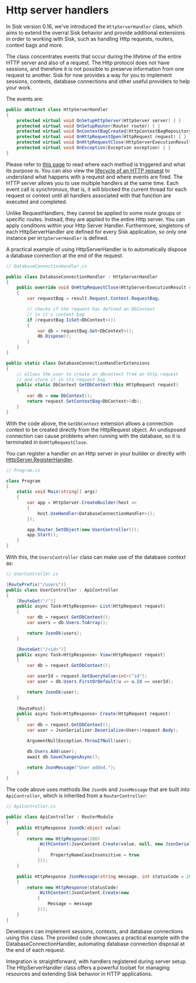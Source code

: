 # Http server handlers

In Sisk version 0.16, we've introduced the `HttpServerHandler` class, which aims to extend the overral Sisk behavior and provide additional extensions in order to working with Sisk, such as handling Http requests, routers, context bags and more.

The class concentrates events that occur during the lifetime of the entire HTTP server and also of a request. The Http protocol does not have sessions, and therefore it is not possible to preserve information from one request to another. Sisk for now provides a way for you to implement sessions, contexts, database connections and other useful providers to help your work.

The events are:

```cs
public abstract class HttpServerHandler
{
    protected virtual void OnSetupHttpServer(HttpServer server) { }
    protected virtual void OnSetupRouter(Router router) { }
    protected virtual void OnContextBagCreated(HttpContextBagRepository contextBag) { }
    protected virtual void OnHttpRequestOpen(HttpRequest request) { }
    protected virtual void OnHttpRequestClose(HttpServerExecutionResult result) { }
    protected virtual void OnException(Exception exception) { }
}
```

Please refer to [this page](../specification/spec/Sisk.Core.Http.Handlers.HttpServerHandler.md) to read where each method is triggered and what its purpose is. You can also view the [lifecycle of an HTTP request](/v1/advanced/request-lifecycle.md) to understand what happens with a request and where events are fired. The HTTP server allows you to use multiple handlers at the same time. Each event call is synchronous, that is, it will blocked the current thread for each request or context until all handlers associated with that function are executed and completed.

Unlike RequestHandlers, they cannot be applied to some route groups or specific routes. Instead, they are applied to the entire Http server. You can apply conditions within your Http Server Handler. Furthermore, singletons of each HttpServerHandler are defined for every Sisk application, so only one instance per `HttpServerHandler` is defined.

A practical example of using HttpServerHandler is to automatically dispose a database connection at the end of the request.

```cs
// DatabaseConnectionHandler.cs

public class DatabaseConnectionHandler : HttpServerHandler
{
    public override void OnHttpRequestClose(HttpServerExecutionResult result)
    {
        var requestBag = result.Request.Context.RequestBag;

        // checks if the request has defined an DbContext
        // in it's context bag
        if (requestBag.IsSet<DbContext>())
        {
            var db = requestBag.Get<DbContext>();
            db.Dispose();
        }
    }
}

public static class DatabaseConnectionHandlerExtensions
{
    // allows the user to create an dbcontext from an http request
    // and store it in its request bag
    public static DbContext GetDbContext(this HttpRequest request)
    {
        var db = new DbContext();
        return request.SetContextBag<DbContext>(db);
    }
}
```

With the code above, the `GetDbContext` extension allows a connection context to be created directly from the HttpRequest object. An undisposed connection can cause problems when running with the database, so it is terminated in `OnHttpRequestClose`.

You can register a handler on an Http server in your builder or directly with [HttpServer.RegisterHandler](../specification/spec/Sisk.Core.Http.HttpServer.RegisterHandler().md).

```cs
// Program.cs

class Program
{
    static void Main(string[] args)
    {
        var app = HttpServer.CreateBuilder(host =>
        {
            host.UseHandler<DatabaseConnectionHandler>();
        });

        app.Router.SetObject(new UserController());
        app.Start();
    }
}
```

With this, the `UsersController` class can make use of the database context as:

```cs
// UserController.cs

[RoutePrefix("/users")]
public class UserController : ApiController
{
    [RouteGet("/")]
    public async Task<HttpResponse> List(HttpRequest request)
    {
        var db = request.GetDbContext();
        var users = db.Users.ToArray();

        return JsonOk(users);
    }

    [RouteGet("/<id>")]
    public async Task<HttpResponse> View(HttpRequest request)
    {
        var db = request.GetDbContext();

        var userId = request.GetQueryValue<int>("id");
        var user = db.Users.FirstOrDefault(u => u.Id == userId);

        return JsonOk(user);
    }
    
    [RoutePost]
    public async Task<HttpResponse> Create(HttpRequest request)
    {
        var db = request.GetDbContext();
        var user = JsonSerializer.Deserialize<User>(request.Body);

        ArgumentNullException.ThrowIfNull(user);

        db.Users.Add(user);
        await db.SaveChangesAsync();

        return JsonMessage("User added.");
    }
}
```

The code above uses methods like `JsonOk` and `JsonMessage` that are built into `ApiController`, which is inherited from a `RouterController`:

```cs
// ApiController.cs

public class ApiController : RouterModule
{
    public HttpResponse JsonOk(object value)
    {
        return new HttpResponse(200)
            .WithContent(JsonContent.Create(value, null, new JsonSerializerOptions()
            {
                 PropertyNameCaseInsensitive = true
            }));
    }

    public HttpResponse JsonMessage(string message, int statusCode = 200)
    {
        return new HttpResponse(statusCode)
            .WithContent(JsonContent.Create(new
            {
                Message = message
            }));
    }
}
```

Developers can implement sessions, contexts, and database connections using this class. The provided code showcases a practical example with the DatabaseConnectionHandler, automating database connection disposal at the end of each request.

Integration is straightforward, with handlers registered during server setup. The HttpServerHandler class offers a powerful toolset for managing resources and extending Sisk behavior in HTTP applications.